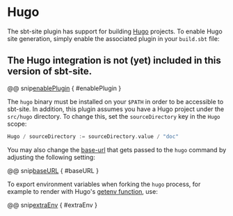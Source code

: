 # Hugo

The sbt-site plugin has support for building [Hugo] projects. To enable Hugo site generation, simply enable the associated plugin in your `build.sbt` file:

## The Hugo integration is not (yet) included in this version of sbt-site.

@@ snip[enablePlugin](/hugo/src/sbt-test/hugo/can-use-hugo/build.sbt) { #enablePlugin }

The `hugo` binary must be installed on your `$PATH` in order to be accessible to sbt-site. In addition, this plugin assumes you have a Hugo project under the `src/hugo` directory. To change this, set the `sourceDirectory` key in the `Hugo` scope:

```sbt
Hugo / sourceDirectory := sourceDirectory.value / "doc"
```

You may also change the [base-url](https://gohugo.io/overview/configuration/) that gets passed to the `hugo` command by adjusting the following setting:

@@ snip[baseURL](/hugo/src/sbt-test/hugo/can-use-hugo/build.sbt) { #baseURL }

To export environment variables when forking the `hugo` process, for example to render with Hugo's [getenv function](https://gohugo.io/functions/getenv/), use:

@@ snip[extraEnv](/hugo/src/sbt-test/hugo/can-use-hugo/build.sbt) { #extraEnv }

[Hugo]: https://gohugo.io/
